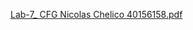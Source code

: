 
[Lab-7_ CFG Nicolas Chelico 40156158.pdf](https://github.com/SOEN345-WINTER2024/cfg-graph-lab-NicolasChelico/files/14541652/Lab-7_.CFG.Nicolas.Chelico.40156158.pdf)
